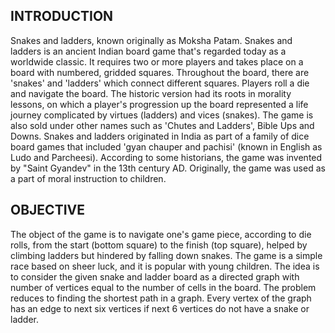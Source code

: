    INTRODUCTION
-----------------------------------------------------------------------

Snakes and ladders, known originally as Moksha Patam.
Snakes and ladders is an ancient Indian board game that's regarded today as a worldwide classic. 
It requires two or more players and takes place on a board with numbered, gridded squares. 
Throughout the board, there are 'snakes' and 'ladders' which connect different squares. Players roll a die and navigate the board.
The historic version had its roots in morality lessons, on which a player's progression up the board represented a life journey complicated by virtues (ladders) and vices (snakes).
The game is also sold under other names such as 'Chutes and Ladders', Bible Ups and Downs.
Snakes and ladders originated in India as part of a family of dice board games that included 'gyan chauper and pachisi' (known in English as Ludo and Parcheesi).
According to some historians, the game was invented by "Saint Gyandev" in the 13th century AD. 
Originally, the game was used as a part of moral instruction to children.


   OBJECTIVE
-------------------------------------------------------------------------

The object of the game is to navigate one's game piece, according to die rolls, from the start (bottom square) to the finish (top square), helped by climbing ladders but hindered by falling down snakes. 
The game is a simple race based on sheer luck, and it is popular with young children.
The idea is to consider the given snake and ladder board as a directed graph with number of vertices equal to the number of cells in the board. 
The problem reduces to finding the shortest path in a graph. 
Every vertex of the graph has an edge to next six vertices if next 6 vertices do not have a snake or ladder.



